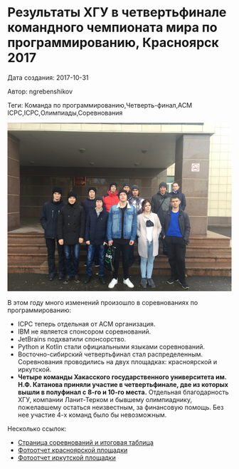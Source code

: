 # Результаты ХГУ в четвертьфинале командного чемпионата мира по программированию, Красноярск 2017

Дата создания: 2017-10-31

Автор: ngrebenshikov

Теги: Команда по программированию,Четверть-финал,ACM ICPC,ICPC,Олимпиады,Соревнования

 ![Команда ХГУ по программированию 2017](../images/608e37.jpg "Команда ХГУ по программированию 2017")  
  
В этом году много изменений произошло в соревнованиях по программированию:    

- ICPC теперь отдельная от ACM организация.
- IBM не является спонсором соревнований.
- JetBrains подхватили спонсорство.
- Python и Kotlin стали официальными языками соревнований.
- Восточно-сибирский четвертьфинал стал распределенным. Соревнования проводились на двух площадках: красноярской и иркутской.
- **Четыре команды Хакасского государственного университета им. Н.Ф. Катанова приняли участие в четвертьфинале, две из которых вышли в полуфинал с 8-го и 10-го места.** Отдельная благодарность ХГУ, компании Ланит-Терком и бывшему олимпиаднику, пожелавшему остаться неизвестным, за финансовую помощь. Без нее участие 4-х команд было бы невозможным. 

  
Несколько ссылок:  

- [Страница соревнований и итоговая таблица](http://ikit.sfu-kras.ru/olimp/acm/2017)
- [Фотоотчет красноярской площадки](http://photo.sfu-kras.ru/node/2237)
- [Фотоотчет иркутской площадки](http://isu.ru/ru/news/newsitem.html?action=show&id=5168)

